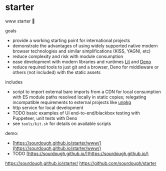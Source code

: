 # starter
www starter 🦕

goals
* provide a working starting point for international projects
* demonstrate the advantages of using widely supported native modern browser technologies and similar simplifications (KISS, YAGNI, etc)
* reduce complexity and risk with module consumption
* ease development with modern libraries and runtimes [Lit](https://lit.dev) and [Deno](https://deno.land)
* reduce required tools to just git and a browser, Deno for middleware or others (not included) with the static assets

includes
* script to import external bare imports from a CDN for local consumption with ES module paths resolved locally in static copies; relegating incompatible requirements to external projects like [unpkg](https://unpkg.com)
* http service for local development
* TODO basic examples of UI end-to-end/blackbox testing with Puppeteer, unit tests with Deno
* see `tools/kit.sh` for details on available scripts

demo:
* [https://sourdough.github.io/starter/www/](https://sourdough.github.io/starter/www/)
* TODO [https://sourdough.github.io/](https://sourdough.github.io/)

https://sourdough.github.io/starter/
https://github.com/sourdough/starter

